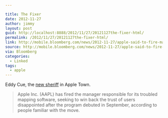 ```yaml
---

title: The Fixer
date: 2012-11-27
author: jimmy
layout: post
guid: http://localhost:8888/2012/11/27/20121127the-fixer-html/
permalink: /2012/11/27/20121127the-fixer-html/
link: http://mobile.bloomberg.com/news/2012-11-27/apple-said-to-fire-maps-manager-after-flaws-hurt-iphone-5-debut.html
source: http://mobile.bloomberg.com/news/2012-11-27/apple-said-to-fire-maps-manager-after-flaws-hurt-iphone-5-debut.html
via: Bloomberg
categories:
  - Linked
tags:
  - apple
---
```


Eddy Cue, the <a href="http://mobile.bloomberg.com/news/2012-11-27/apple-said-to-fire-maps-manager-after-flaws-hurt-iphone-5-debut.html">new sheriff</a> in Apple Town.

  

> Apple Inc. (AAPL) has fired the manager responsible for its troubled mapping software, seeking to win back the trust of users disappointed after the program debuted in September, according to people familiar with the move.
 
